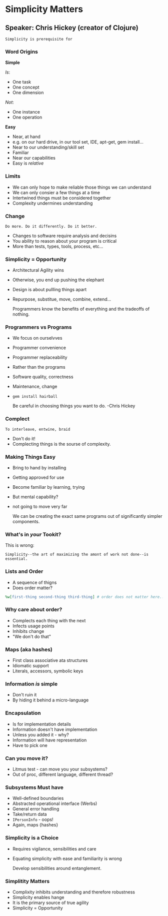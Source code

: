# Simplicity Matters

## Speaker: Chris Hickey (creator of Clojure)

    Simplicity is prerequisite for

### Word Origins

__Simple__

_Is_:

* One task
* One concept
* One dimension

_Not_:

* One instance
* One operation

__Easy__

* Near, at hand
* e.g. on our hard drive, in our tool set, IDE, apt-get, gem install...
* Near to our understanding/skill set
* Familiar
* Near our capabilities
* Easy is _relative_

### Limits

* We can only hope to make reliable those things we can understand
* We can only consier a few things at a time
* Intertwined things must be considered together
* Complexity undermines understanding


### Change

    Do more. Do it differently. Do it better.

* Changes to software require analysis and decisins
* You ability to reason about your program is critical
* More than tests, types, tools, process, etc...

### Simplicity = Opportunity

* Architectural Agility wins
* Otherwise, you end up pushing the elephant
* Design is about pullling things apart
* Repurpose, substitue, move, combine, extend...

    Programmers know the benefits of everything and the tradeoffs of nothing.

### Programmers vs Programs

* We focus on ourselvves
* Programmer convenience
* Programmer replaceability
* Rather than the programs
* Software quality, correctness
* Maintenance, change
* `gem install hairball`

    Be careful in choosing things you want to do. -Chris Hickey

### Complect

    To interleave, entwine, braid

* Don't do it!
* Complecting things is the sourse of complexity.

### Making Things Easy

* Bring to hand by installing
* Getting approved for use
* Become familiar by learning, trying
* But mental capability?
* not going to move very far

    We can be creating the exact same programs out of significantly simpler components.

### What's in _your_ Tookit?

This is wrong:

    Simplicity--the art of maximizing the amont of work not done--is essential.

### Lists and Order

* A sequence of thigns
* Does order matter?

```ruby
%w[first-thing second-thing third-thing] # order does not matter here...
```

### Why care about order?

* Complects each thing with the next
* Infects usage points
* Inhibits change
* "We don't do that"

### Maps (aka hashes)

* First class associative ata structures
* Idiomatic support
* Literals, accessors, symbolic keys

### Information _is_ simple

* Don't ruin it
* By hiding it behind a micro-language

### Encapsulation

* Is for implementation details
* Information doesn't have implementation
* Unless you added it - why?
* Information will have representation
* Have to pick one

### Can you move it?

* Litmus test - can move you your subsystems?
* Out of proc, different language, different thread?

### Subsystems Must have

* Well-defined boundaries
* Abstracted operational interface (Werbs)
* General error handling
* Take/return data
* `IPersonInfo` - oops!
* Again, maps {hashes}

### Simplicity is a Choice

* Requires vigilance, sensibilities and care
* Equating simplicity with ease and familiarity is wrong

    Develop sensibilities around entanglement.

### Simplitity __Matters__

* Complixity inhibits understanding and therefore robustness
* Simplicity enables hange
* It is the primary source of true agility
* Simplicity = Opportunity
